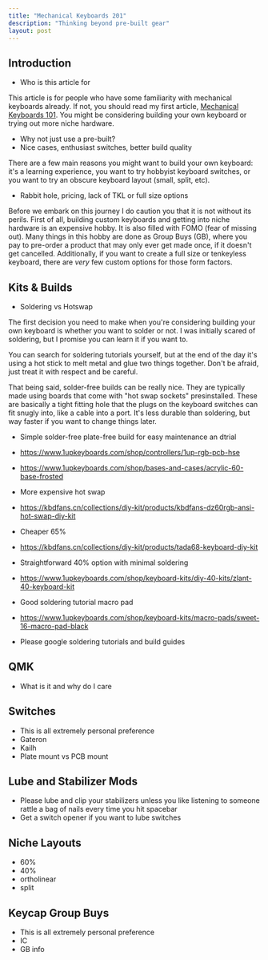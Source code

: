 ```yaml
---
title: "Mechanical Keyboards 201"
description: "Thinking beyond pre-built gear"
layout: post
---
```


## Introduction

- Who is this article for

This article is for people who have some familiarity with mechanical keyboards already. If not, you should read my first article, [Mechanical Keyboards 101][keebs101]. You might be considering building your own keyboard or trying out more niche hardware.

- Why not just use a pre-built?
- Nice cases, enthusiast switches, better build quality

There are a few main reasons you might want to build your own keyboard: it's a learning experience, you want to try hobbyist keyboard switches, or you want to try an obscure keyboard layout (small, split, etc).

- Rabbit hole, pricing, lack of TKL or full size options

Before we embark on this journey I do caution you that it is not without its perils. First of all, building custom keyboards and getting into niche hardware is an expensive hobby. It is also filled with FOMO (fear of missing out). Many things in this hobby are done as Group Buys (GB), where you pay to pre-order a product that may only ever get made once, if it doesn't get cancelled. Additionally, if you want to create a full size or tenkeyless keyboard, there are *very* few custom options for those form factors.

## Kits & Builds

- Soldering vs Hotswap

The first decision you need to make when you're considering building your own keyboard is whether you want to solder or not. I was initially scared of soldering, but I promise you can learn it if you want to.

You can search for soldering tutorials yourself, but at the end of the day it's using a hot stick to melt metal and glue two things together. Don't be afraid, just treat it with respect and be careful.

That being said, solder-free builds can be really nice. They are typically made using boards that come with "hot swap sockets" presinstalled. These are basically a tight fitting hole that the plugs on the keyboard switches can fit snugly into, like a cable into a port. It's less durable than soldering, but way faster if you want to change things later.

- Simple solder-free plate-free build for easy maintenance an dtrial
- <https://www.1upkeyboards.com/shop/controllers/1up-rgb-pcb-hse>
- <https://www.1upkeyboards.com/shop/bases-and-cases/acrylic-60-base-frosted>

- More expensive hot swap
- <https://kbdfans.cn/collections/diy-kit/products/kbdfans-dz60rgb-ansi-hot-swap-diy-kit>

- Cheaper 65%
- <https://kbdfans.cn/collections/diy-kit/products/tada68-keyboard-diy-kit>

- Straightforward 40% option with minimal soldering
- <https://www.1upkeyboards.com/shop/keyboard-kits/diy-40-kits/zlant-40-keyboard-kit>

- Good soldering tutorial macro pad
- <https://www.1upkeyboards.com/shop/keyboard-kits/macro-pads/sweet-16-macro-pad-black>

- Please google soldering tutorials and build guides

## QMK

- What is it and why do I care

## Switches

- This is all extremely personal preference
- Gateron
- Kailh
- Plate mount vs PCB mount

## Lube and Stabilizer Mods

- Please lube and clip your stabilizers unless you like listening to someone rattle a bag of nails every time you hit spacebar
- Get a switch opener if you want to lube switches

## Niche Layouts

- 60%
- 40%
- ortholinear
- split

## Keycap Group Buys

- This is all extremely personal preference
- IC
- GB info

[keebs101]: /blog/2018/07/28/mechanical-keyboards-101/
